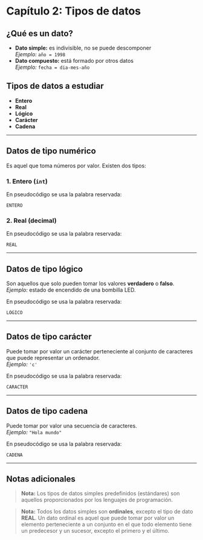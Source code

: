 # Capítulo 2: Tipos de datos

## ¿Qué es un dato?

- **Dato simple:** es indivisible, no se puede descomponer  
  _Ejemplo:_ `año = 1998`
- **Dato compuesto:** está formado por otros datos  
  _Ejemplo:_ `fecha = dia-mes-año`

## Tipos de datos a estudiar

- **Entero**
- **Real**
- **Lógico**
- **Carácter**
- **Cadena**

---

## Datos de tipo numérico

Es aquel que toma números por valor. Existen dos tipos:

### 1. Entero (`int`)

En pseudocódigo se usa la palabra reservada:

```text
ENTERO
```

### 2. Real (decimal)

En pseudocódigo se usa la palabra reservada:

```text
REAL
```

---

## Datos de tipo lógico

Son aquellos que solo pueden tomar los valores **verdadero** o **falso**.  
_Ejemplo:_ estado de encendido de una bombilla LED.

En pseudocódigo se usa la palabra reservada:

```text
LÓGICO
```

---

## Datos de tipo carácter

Puede tomar por valor un carácter perteneciente al conjunto de caracteres que puede representar un ordenador.  
_Ejemplo:_ `'c'`

En pseudocódigo se usa la palabra reservada:

```text
CARACTER
```

---

## Datos de tipo cadena

Puede tomar por valor una secuencia de caracteres.  
_Ejemplo:_ `"Hola mundo"`

En pseudocódigo se usa la palabra reservada:

```text
CADENA
```

---

## Notas adicionales

> **Nota:** Los tipos de datos simples predefinidos (estándares) son aquellos proporcionados por los lenguajes de programación.

> **Nota:** Todos los datos simples son **ordinales**, excepto el tipo de dato **REAL**. Un dato ordinal es aquel que puede tomar por valor un elemento perteneciente a un conjunto en el que todo elemento tiene un predecesor y un sucesor, excepto el primero y el último.